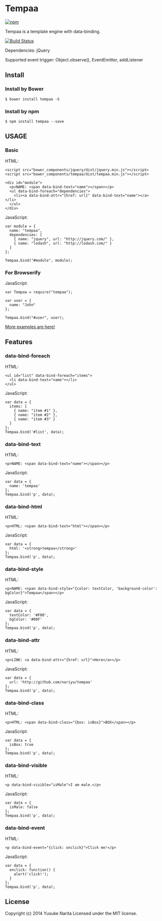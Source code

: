 # Tempaa

[![npm](https://nodei.co/npm/tempaa.png?downloads=true)](https://nodei.co/npm/tempaa/)

Tempaa is a template engine with data-binding.

[![Build Status](https://travis-ci.org/nariyu/tempaa.svg?branch=master)](https://travis-ci.org/nariyu/tempaa)

Dependencies: jQuery

Supported event trigger: Object.observe(), EventEmitter, addListener

## Install

### Install by Bower

```
$ bower install tempaa -S
```

### Install by npm

```
$ npm install tempaa --save
```

## USAGE

### Basic

HTML:

```
<script src="bower_components/jquery/dist/jquery.min.js"></script>
<script src="bower_components/tempaa/dist/tempaa.min.js"></script>

<div id="module">
  <p>NAME: <span data-bind-text="name"></span></p>
  <ul data-bind-foreach="dependencies">
    <li><a data-bind-attr="{href: url}" data-bind-text="name"></a></li>
  </ul>
</div>
```

JavaScript:

```
var module = {
  name: "tempaa",
  dependencies: [
    { name: "jquery", url: "http://jquery.com/" },
    { name: "lodash", url: "http://lodash.com/" }
  ]
};

Tempaa.bind("#module", module);
```

### For Browserify

JavaScript:

```
var Tempaa = require("tempaa");

var user = {
  name: "John"
};

Tempaa.bind("#user", user);
```

[More examples are here!](https://github.com/nariyu/tempaa/tree/master/examples)


## Features

### data-bind-foreach

HTML:

```
<ul id="list" data-bind-foreach="items">
  <li data-bind-text="name"></li>
</ul>
```

JavaScript:

```
var data = {
  items: [
    { name: "item #1" },
    { name: "item #2" },
    { name: "item #3" }
  ]
};
Tempaa.bind('#list', data);
```

### data-bind-text

HTML:

```
<p>NAME: <span data-bind-text="name"></span></p>
```

JavaScript:

```
var data = {
  name: 'tempaa'
};
Tempaa.bind('p', data);
```

### data-bind-html

HTML:

```
<p>HTML: <span data-bind-text="html"></span></p>
```

JavaScript:

```
var data = {
  html: '<strong>tempaa</strong>'
};
Tempaa.bind('p', data);
```

### data-bind-style

HTML:

```
<p>NAME: <span data-bind-style="{color: textColor, 'background-color': bgColor}">Tempaa</span></p>
```

JavaScript:

```
var data = {
  textColor: '#F00',
  bgColor: '#00F'
};
Tempaa.bind('p', data);
```

### data-bind-attr

HTML:

```
<p>LINK: <a data-bind-attr="{href: url}">Here</a></p>
```

JavaScript:

```
var data = {
  url: 'http://github.com/nariyu/tempaa'
};
Tempaa.bind('p', data);
```

### data-bind-class

HTML:

```
<p>HTML: <span data-bind-class="{box: isBox}">BOX</span></p>
```

JavaScript:

```
var data = {
  isBox: true
};
Tempaa.bind('p', data);
```

### data-bind-visible

HTML:

```
<p data-bind-visible="isMale">I am male.</p>
```

JavaScript:

```
var data = {
  isMale: false
};
Tempaa.bind('p', data);
```

### data-bind-event

HTML:

```
<p data-bind-event="{click: onclick}">Click me!</p>
```

JavaScript:

```
var data = {
  onclick: function() {
    alert('click!');
  }
};
Tempaa.bind('p', data);
```

## License
Copyright (c) 2014 Yusuke Narita
Licensed under the MIT license.
